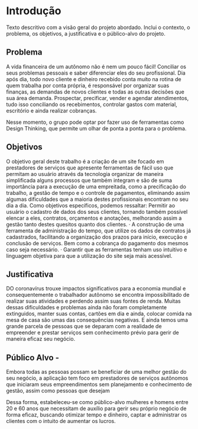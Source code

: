 # Introdução

Texto descritivo com a visão geral do projeto abordado. Inclui o contexto, o problema, os objetivos, a justificativa e o público-alvo do projeto.

## Problema 
 A vida financeira de um autônomo não é nem um pouco fácil! Conciliar os seus problemas pessoais e saber diferenciar eles do seu profissional. Dia após dia, todo novo cliente e dinheiro recebido conta muito na rotina de quem trabalha por conta própria,  é responsável por organizar suas finanças, as demandas de novos clientes e todas as outras decisões que sua área demanda. Prospectar, precificar, vender e agendar atendimentos, tudo isso conciliando os recebimentos,  controlar gastos com material, escritório e ainda realizar cobranças.


Nesse momento, o grupo pode optar por fazer uso  de ferramentas como Design Thinking, que permite um olhar de ponta a ponta para o problema.

## Objetivos 
O objetivo geral deste trabalho é a criação de um site focado em prestadores de serviços que apresente ferramentas de fácil uso que permitam ao usuário através da tecnologia organizar de maneira simplificada alguns processos que também integram e são de suma importância para a execução de uma empreitada, como a precificação do trabalho, a gestão de tempo e o controle de pagamentos, eliminando assim algumas dificuldades que a maioria destes profissionais encontram no seu dia a dia.
Como objetivos específicos, podemos ressaltar:
Permitir ao usuário o cadastro de dados dos seus clientes, tornando também possível elencar a eles, contratos, orçamentos e anotações, melhorando assim a gestão tanto destes quesitos quanto dos clientes.
·         A construção de uma ferramenta de administração do tempo, que utilize os dados de contratos já cadastrados, facilitando a organização dos prazos para início, execução e conclusão de serviços. Bem como a cobrança do pagamento dos mesmos caso seja necessário.
·         Garantir que as ferramentas tenham uso intuitivo e linguagem objetiva para que a utilização do site seja mais acessível.


## Justificativa

DO coronavírus trouxe impactos significativos para a economia mundial e consequentemente o trabalhador autônomo se encontra impossibilitado de realizar suas atividades e perdendo assim suas fontes de renda. Muitas dessas dificuldades e problemas ainda não foram completamente extinguidos, manter suas contas, cartões em dia e ainda, colocar comida na mesa de casa são umas das consequências negativas. E ainda temos uma grande parcela de pessoas que se deparam com a realidade de empreender e prestar serviços sem conhecimento prévio para gerir de maneira eficaz seu negócio.


## Público Alvo -
Embora todas as pessoas possam se beneficiar de uma melhor gestão do seu negócio, a aplicação tem foco em prestadores de serviços autônomos que iniciaram seus empreendimentos sem planejamento e conhecimento de gestão, assim como  pessoas que desejam 

Dessa forma, estabeleceu-se como público-alvo mulheres e homens entre 20 e 60 anos que necessitam de auxílio para gerir seu próprio negócio de forma eficaz, buscando otimizar tempo e dinheiro, captar e administrar os clientes com o intuito de aumentar os lucros.

